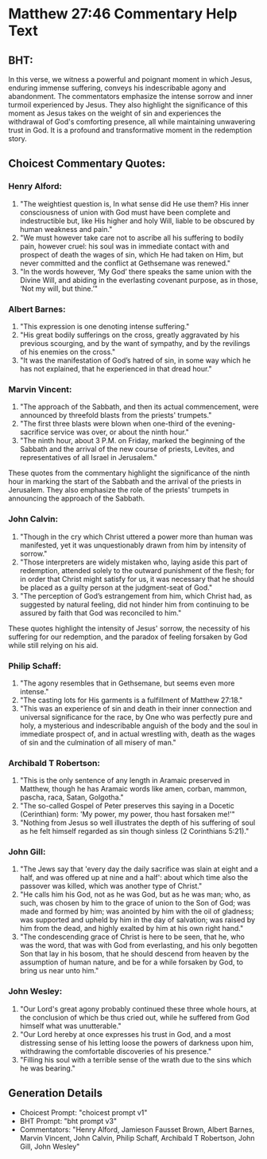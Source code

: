 # Matthew 27:46 Commentary Help Text

## BHT:
In this verse, we witness a powerful and poignant moment in which Jesus, enduring immense suffering, conveys his indescribable agony and abandonment. The commentators emphasize the intense sorrow and inner turmoil experienced by Jesus. They also highlight the significance of this moment as Jesus takes on the weight of sin and experiences the withdrawal of God's comforting presence, all while maintaining unwavering trust in God. It is a profound and transformative moment in the redemption story.

## Choicest Commentary Quotes:
### Henry Alford:
1. "The weightiest question is, In what sense did He use them? His inner consciousness of union with God must have been complete and indestructible but, like His higher and holy Will, liable to be obscured by human weakness and pain."
2. "We must however take care not to ascribe all his suffering to bodily pain, however cruel: his soul was in immediate contact with and prospect of death the wages of sin, which He had taken on Him, but never committed and the conflict at Gethsemane was renewed."
3. "In the words however, ‘My God’ there speaks the same union with the Divine Will, and abiding in the everlasting covenant purpose, as in those, ‘Not my will, but thine.’"

### Albert Barnes:
1. "This expression is one denoting intense suffering."
2. "His great bodily sufferings on the cross, greatly aggravated by his previous scourging, and by the want of sympathy, and by the revilings of his enemies on the cross."
3. "It was the manifestation of God’s hatred of sin, in some way which he has not explained, that he experienced in that dread hour."

### Marvin Vincent:
1. "The approach of the Sabbath, and then its actual commencement, were announced by threefold blasts from the priests' trumpets." 
2. "The first three blasts were blown when one-third of the evening-sacrifice service was over, or about the ninth hour."
3. "The ninth hour, about 3 P.M. on Friday, marked the beginning of the Sabbath and the arrival of the new course of priests, Levites, and representatives of all Israel in Jerusalem."

These quotes from the commentary highlight the significance of the ninth hour in marking the start of the Sabbath and the arrival of the priests in Jerusalem. They also emphasize the role of the priests' trumpets in announcing the approach of the Sabbath.

### John Calvin:
1. "Though in the cry which Christ uttered a power more than human was manifested, yet it was unquestionably drawn from him by intensity of sorrow."
2. "Those interpreters are widely mistaken who, laying aside this part of redemption, attended solely to the outward punishment of the flesh; for in order that Christ might satisfy for us, it was necessary that he should be placed as a guilty person at the judgment-seat of God."
3. "The perception of God’s estrangement from him, which Christ had, as suggested by natural feeling, did not hinder him from continuing to be assured by faith that God was reconciled to him."

These quotes highlight the intensity of Jesus' sorrow, the necessity of his suffering for our redemption, and the paradox of feeling forsaken by God while still relying on his aid.

### Philip Schaff:
1. "The agony resembles that in Gethsemane, but seems even more intense."
2. "The casting lots for His garments is a fulfillment of Matthew 27:18."
3. "This was an experience of sin and death in their inner connection and universal significance for the race, by One who was perfectly pure and holy, a mysterious and indescribable anguish of the body and the soul in immediate prospect of, and in actual wrestling with, death as the wages of sin and the culmination of all misery of man."

### Archibald T Robertson:
1. "This is the only sentence of any length in Aramaic preserved in Matthew, though he has Aramaic words like amen, corban, mammon, pascha, raca, Satan, Golgotha."
2. "The so-called Gospel of Peter preserves this saying in a Docetic (Cerinthian) form: 'My power, my power, thou hast forsaken me!'"
3. "Nothing from Jesus so well illustrates the depth of his suffering of soul as he felt himself regarded as sin though sinless (2 Corinthians 5:21)."

### John Gill:
1. "The Jews say that 'every day the daily sacrifice was slain at eight and a half, and was offered up at nine and a half': about which time also the passover was killed, which was another type of Christ."
2. "He calls him his God, not as he was God, but as he was man; who, as such, was chosen by him to the grace of union to the Son of God; was made and formed by him; was anointed by him with the oil of gladness; was supported and upheld by him in the day of salvation; was raised by him from the dead, and highly exalted by him at his own right hand."
3. "The condescending grace of Christ is here to be seen, that he, who was the word, that was with God from everlasting, and his only begotten Son that lay in his bosom, that he should descend from heaven by the assumption of human nature, and be for a while forsaken by God, to bring us near unto him."

### John Wesley:
1. "Our Lord's great agony probably continued these three whole hours, at the conclusion of which be thus cried out, while he suffered from God himself what was unutterable."
2. "Our Lord hereby at once expresses his trust in God, and a most distressing sense of his letting loose the powers of darkness upon him, withdrawing the comfortable discoveries of his presence."
3. "Filling his soul with a terrible sense of the wrath due to the sins which he was bearing."


## Generation Details
- Choicest Prompt: "choicest prompt v1"
- BHT Prompt: "bht prompt v3"
- Commentators: "Henry Alford, Jamieson Fausset Brown, Albert Barnes, Marvin Vincent, John Calvin, Philip Schaff, Archibald T Robertson, John Gill, John Wesley"
